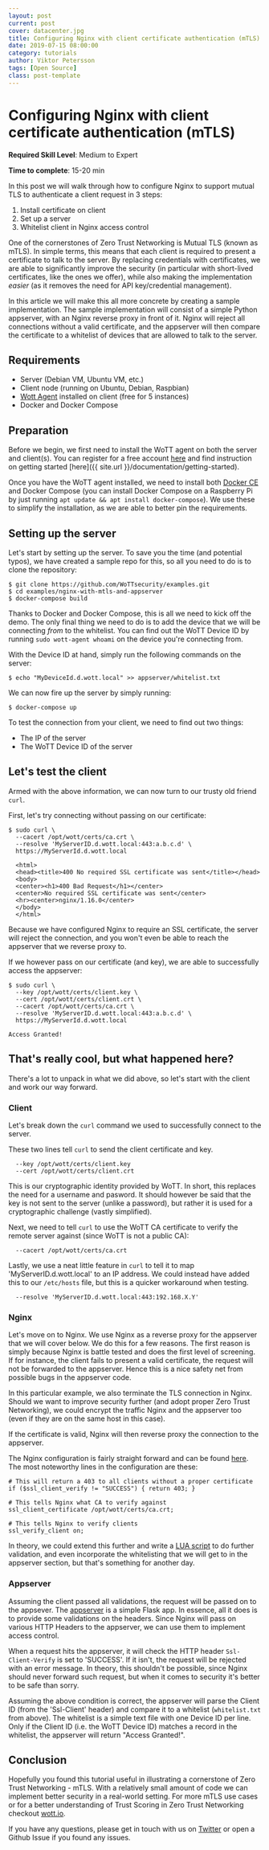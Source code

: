 ```yaml
---
layout: post
current: post
cover: datacenter.jpg
title: Configuring Nginx with client certificate authentication (mTLS)
date: 2019-07-15 08:00:00
category: tutorials
author: Viktor Petersson
tags: [Open Source]
class: post-template
---
```


#  Configuring Nginx with client certificate authentication (mTLS)

**Required Skill Level**: Medium to Expert 

**Time to complete**: 15-20 min

In this post we will walk through how to configure Nginx to support mutual TLS to authenticate a client request in 3 steps:

1. Install certificate on client
2. Set up a server
3. Whitelist client in Nginx access control

One of the cornerstones of Zero Trust Networking is Mutual TLS (known as mTLS). In simple terms, this means that each client is required to present a certificate to talk to the server. By replacing credentials with certificates, we are able to significantly improve the security (in particular with short-lived certificates, like the ones we offer), while also making the implementation *easier* (as it removes the need for API key/credential management).

In this article we will make this all more concrete by creating a sample implementation. The sample implementation will consist of a simple Python appserver, with an Nginx reverse proxy in front of it. Nginx will reject all connections without a valid certificate, and the appserver will then compare the certificate to a whitelist of devices that are allowed to talk to the server.

## Requirements

- Server (Debian VM, Ubuntu VM, etc.)
- Client node (running on Ubuntu, Debian, Raspbian)
- [Wott Agent](https://dash.wott.io/accounts/register/) installed on client (free for 5 instances)
- Docker and Docker Compose

## Preparation

Before we begin, we first need to install the WoTT agent on both the server and client(s). You can register for a free account [here](https://dash.wott.io/accounts/register/) and find instruction on getting started [here]({{ site.url }}/documentation/getting-started).

Once you have the WoTT agent installed, we need to install both [Docker CE](https://docs.docker.com/install/linux/docker-ce/debian/) and Docker Compose (you can install Docker Compose on a Raspberry Pi by just running `apt update && apt install docker-compose`). We use these to simplify the installation, as we are able to better pin the requirements.

## Setting up the server

Let's start by setting up the server. To save you the time (and potential typos), we have created a sample repo for this, so all you need to do is to clone the repository:

```
$ git clone https://github.com/WoTTsecurity/examples.git
$ cd examples/nginx-with-mtls-and-appserver
$ docker-compose build
```

Thanks to Docker and Docker Compose, this is all we need to kick off the demo. The only final thing we need to do is to add the device that we will be connecting *from* to the whitelist. You can find out the WoTT Device ID by running `sudo wott-agent whoami` on the device you're connecting from.

With the Device ID at hand, simply run the following commands on the server:

```
$ echo "MyDeviceId.d.wott.local" >> appserver/whitelist.txt
```

We can now fire up the server by simply running:

```
$ docker-compose up
```

To test the connection from your client, we need to find out two things:

 * The IP of the server
 * The WoTT Device ID of the server


## Let's test the client

Armed with the above information, we can now turn to our trusty old friend `curl`.

First, let's try connecting without passing on our certificate:

```
$ sudo curl \
  --cacert /opt/wott/certs/ca.crt \
  --resolve 'MyServerID.d.wott.local:443:a.b.c.d' \
  https://MyServerId.d.wott.local

  <html>
  <head><title>400 No required SSL certificate was sent</title></head>
  <body>
  <center><h1>400 Bad Request</h1></center>
  <center>No required SSL certificate was sent</center>
  <hr><center>nginx/1.16.0</center>
  </body>
  </html>

```

Because we have configured Nginx to require an SSL certificate, the server will reject the connection, and you won't even be able to reach the appserver that we reverse proxy to.

If we however pass on our certificate (and key), we are able to successfully access the appserver:

```
$ sudo curl \
  --key /opt/wott/certs/client.key \
  --cert /opt/wott/certs/client.crt \
  --cacert /opt/wott/certs/ca.crt \
  --resolve 'MyServerID.d.wott.local:443:a.b.c.d' \
  https://MyServerId.d.wott.local

Access Granted!
```

## That's really cool, but what happened here?

There's a lot to unpack in what we did above, so let's start with the client and work our way forward.


### Client

Let's break down the `curl` command we used to successfully connect to the server.

These two lines tell `curl` to send the client certificate and key.
```
  --key /opt/wott/certs/client.key
  --cert /opt/wott/certs/client.crt
```
This is our cryptographic identity provided by WoTT. In short, this replaces the need for a username and pasword. It should however be said that the key is not sent to the server (unlike a password), but rather it is used for a cryptographic challenge (vastly simplified).

Next, we need to tell `curl` to use the WoTT CA certificate to verify the remote server against (since WoTT is not a public CA):

```
  --cacert /opt/wott/certs/ca.crt
```

Lastly, we use a neat little feature in `curl` to tell it to map 'MyServerID.d.wott.local' to an IP address. We could instead have added this to our `/etc/hosts` file, but this is a quicker workaround when testing.

```
  --resolve 'MyServerID.d.wott.local:443:192.168.X.Y'
```


### Nginx

Let's move on to Nginx. We use Nginx as a reverse proxy for the appserver that we will cover below. We do this for a few reasons. The first reason is simply because Nginx is battle tested and does the first level of screening. If for instance, the client fails to present a valid certificate, the request will not be forwarded to the appserver. Hence this is a nice safety net from possible bugs in the appserver code.

In this particular example, we also terminate the TLS connection in Nginx. Should we want to improve security further (and adopt proper Zero Trust Networking), we could encrypt the traffic Nginx and the appserver too (even if they are on the same host in this case).

If the certificate is valid, Nginx will then reverse proxy the connection to the appserver.

The Nginx configuration is fairly straight forward and can be found [here](https://github.com/WoTTsecurity/examples/blob/master/nginx-with-mtls-and-appserver/nginx/reverse-proxy.conf). The most noteworthy lines in the configuration are these:

```
# This will return a 403 to all clients without a proper certificate
if ($ssl_client_verify != "SUCCESS") { return 403; }

# This tells Nginx what CA to verify against
ssl_client_certificate /opt/wott/certs/ca.crt;

# This tells Nginx to verify clients
ssl_verify_client on;
```

In theory, we could extend this further and write a [LUA script](https://github.com/openresty/lua-nginx-module#readme) to do further validation, and even incorporate the whitelisting that we will get to in the appserver section, but that's something for another day.

### Appserver

Assuming the client passed all validations, the request will be passed on to the appsever. The [appserver](https://github.com/WoTTsecurity/examples/blob/master/nginx-with-mtls-and-appserver/appserver/app.py) is a simple Flask app. In essence, all it does is to provide some validations on the headers. Since Nginx will pass on various HTTP Headers to the appserver, we can use them to implement access control.

When a request hits the appserver, it will check the HTTP header `Ssl-Client-Verify` is set to 'SUCCESS'. If it isn't, the request will be rejected with an error message. In theory, this shouldn't be possible, since Nginx should never forward such request, but when it comes to security it's better to be safe than sorry.

Assuming the above condition is correct, the appserver will parse the Client ID (from the 'Ssl-Client' header) and compare it to a whitelist (`whitelist.txt` from above). The whitelist is a simple text file with one Device ID per line. Only if the Client ID (i.e. the WoTT Device ID) matches a record in the whitelist, the appserver will return "Access Granted!".


## Conclusion

Hopefully you found this tutorial useful in illustrating a cornerstone of Zero Trust Networking - mTLS. With a relatively small amount of code we can implement better security in a real-world setting. For more mTLS use cases or for a better understanding of Trust Scoring in Zero Trust Networking checkout [wott.io](https://twitter.com/wottsecurity).

If you have any questions, please get in touch with us on [Twitter](https://twitter.com/wottsecurity) or open a Github Issue if you found any issues.

